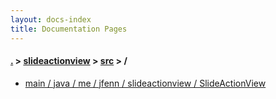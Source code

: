 ```yaml
---
layout: docs-index
title: Documentation Pages
---
```

#### [.](./../../index) > [slideactionview](./../index) > [src](./index) > **/**

- [main / java / me / jfenn / slideactionview / SlideActionView](main/java/me/jfenn/slideactionview/SlideActionView)
